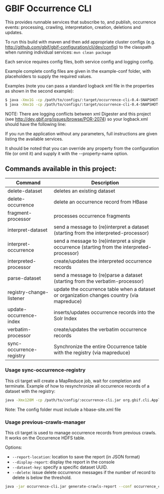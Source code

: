 # GBIF Occurrence CLI

This provides runnable services that subscribe to, and publish, occurrence events: processing, crawling, interpretation, creation, deletions and updates.

To run this build with maven and then add appropriate cluster configs (e.g. http://github.com/gbif/gbif-configuration/cli/dev/config) to the classpath when running individual services:
````mvn clean package````

Each service requires config files, both service config and logging config.

Example complete config files are given in the example-conf folder, with placeholders to supply the required values.

Examples (note you can pass a standard logback xml file in the properties as shown in the second example):

```bash
$ java -Xmx1G -cp /path/to/configs/:target/occurrence-cli-0.4-SNAPSHOT-jar-with-dependencies.jar update-occurrence-index --conf example-conf/indexing_run.yaml
$ java -Xmx1G -cp /path/to/configs/:target/occurrence-cli-0.4-SNAPSHOT-jar-with-dependencies.jar update-occurrence-index --conf example-conf/indexing_run.yaml --log-config indexing_logback.xml
```

NOTE: There are logging conflicts between xml Digester and this project (see http://dev.gbif.org/issues/browse/POR-2074) so your logback.xml should have the following line:

  <logger name="org.apache.commons.digester" level="ERROR"/>

If you run the application without any parameters, full instructions are given listing the available services.

It should be noted that you can override any property from the configuration file (or omit it) and supply it with the --property-name option.

## Commands available in this project:

Command | Description
--- | ---
delete-dataset | deletes an existing dataset
delete-occurrence | delete an occurrence record from HBase
fragment-processor | processes occurrence fragments
interpret-dataset | send a message to (re)interpret a dataset (starting from the interpreted-processor)
interpret-occurrence | send a message to (re)interpret a single occurrence (starting from the interpreted-processor)
interpreted-processor | create/updates the interpreted occurrence records
parse-dataset | send a message to (re)parse a dataset (starting from the verbatim-processor)
registry-change-listener | update the occurrence table when a dataset or organization changes country (via mapreduce)
update-occurrence-index | inserts/updates occurrence records into the Solr Index
verbatim-processor | create/updates the verbatim occurrence records
sync-occurrence-registry | Synchronize the entire Occurrence table with the registry (via mapreduce)

### Usage sync-occurrence-registry
This cli target will create a MapReduce job, wait for completion and terminate.
Example of how to resynchronize all occurrence records of a dataset with the registry:
```bash
java -Xmx128M -cp /path/to/config/:occurrence-cli.jar org.gbif.cli.Application sync-occurrence-registry --conf /path/to/config/sync-occurrence-registry.yaml --dataset-key <DATASETKEY> --log-config logback-sync-occurence-registry.xml
```
Note: The config folder must include a hbase-site.xml file

### Usage previous-crawls-manager
This cli target is used to manage occurrence records from previous crawls. It works on the Occurrence HDFS table.

Options:

 * `--report-location`: location to save the report (in JSON format)
 * `--display-report`: display the report in the console
 * `--dataset-key`: specify a specific dataset UUID.
 * `--delete`: issue delete occurrence messages if the number of record to delete is below the threshold.

```bash
java -jar occurrence-cli.jar generate-crawls-report --conf occurrence_crawls_report.yaml
```

